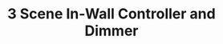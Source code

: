 ---
date_added: 2020-07-29
model: ZB-3009
vendor: RGB Genie
title: 3 Scene In-Wall Controller and Dimmer
category: remote
supports: action
actions: on, off, brightness step up, brightness step down, brightness move up, brightness move down, brightness stop, recall *, hue move, color temperature move, color move
zigbeemodel: ['RGBgenie ZB-3009']
compatible: [z2m]
mlink: https://rgbgenie.com/?product=zigbee-color-touch-panel-and-dimmer-white-zigbee
link: https://www.amazon.com/dp/B07GBH16GV
link2: 
link3: 
---
